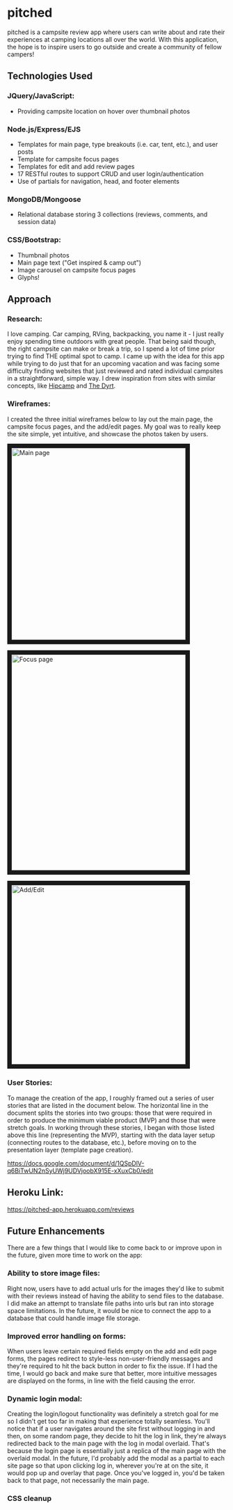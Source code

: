 # pitched
pitched is a campsite review app where users can write about and rate their experiences at camping locations all over the world. With this application, the hope is to inspire users to go outside and create a community of fellow campers!

## Technologies Used
### JQuery/JavaScript:
  * Providing campsite location on hover over thumbnail photos
### Node.js/Express/EJS
  * Templates for main page, type breakouts (i.e. car, tent, etc.), and user posts
  * Template for campsite focus pages 
  * Templates for edit and add review pages
  * 17 RESTful routes to support CRUD and user login/authentication
  * Use of partials for navigation, head, and footer elements
### MongoDB/Mongoose
  * Relational database storing 3 collections (reviews, comments, and session data)
### CSS/Bootstrap:
  * Thumbnail photos
  * Main page text ("Get inspired & camp out")
  * Image carousel on campsite focus pages
  * Glyphs!

## Approach
### Research: 
I love camping. Car camping, RVing, backpacking, you name it - I just really enjoy spending time outdoors with great people. That being said though, the right campsite can make or break a trip, so I spend a lot of time prior trying to find THE optimal spot to camp. I came up with the idea for this app while trying to do just that for an upcoming vacation and was facing some difficulty finding websites that just reviewed and rated individual campsites in a straightforward, simple way. I drew inspiration from sites with similar concepts, like [Hipcamp](https://www.hipcamp.com/) and [The Dyrt](https://thedyrt.com/).

### Wireframes: 
I created the three initial wireframes below to lay out the main page, the campsite focus pages, and the add/edit pages. My goal was to really keep the site simple, yet intuitive, and showcase the photos taken by users.

<img src="https://i.imgur.com/INuPEz9.png" 
alt="Main page" width="400" height="441" border="10" /></a>

<img src="https://i.imgur.com/AmVIDbN.png" 
alt="Focus page" width="400" height="496" border="10" /></a>

<img src="https://i.imgur.com/5bh8ozU.png" 
alt="Add/Edit" width="400" height="412" border="10" /></a>

### User Stories: 
To manage the creation of the app, I roughly framed out a series of user stories that are listed in the document below. The horizontal line in the document splits the stories into two groups: those that were required in order to produce the minimum viable product (MVP) and those that were stretch goals. In working through these stories, I began with those listed above this line (representing the MVP), starting with the data layer setup (connecting routes to the database, etc.), before moving on to the presentation layer (template page creation). 

https://docs.google.com/document/d/1QSpDlV-q6BiTwUN2nSyUWj9UDVjoobX915E-xXuxCb0/edit

## Heroku Link: 

https://pitched-app.herokuapp.com/reviews

## Future Enhancements
There are a few things that I would like to come back to or improve upon in the future, given more time to work on the app:

### Ability to store image files: 
Right now, users have to add actual urls for the images they'd like to submit with their reviews instead of having the ability to send files to the database. I did make an attempt to translate file paths into urls but ran into storage space limitations. In the future, it would be nice to connect the app to a database that could handle image file storage.

### Improved error handling on forms: 
When users leave certain required fields empty on the add and edit page forms, the pages redirect to style-less non-user-friendly messages and they're required to hit the back button in order to fix the issue. If I had the time, I would go back and make sure that better, more intuitive messages are displayed on the forms, in line with the field causing the error.

### Dynamic login modal: 
Creating the login/logout functionality was definitely a stretch goal for me so I didn't get too far in making that experience totally seamless. You'll notice that if a user navigates around the site first without logging in and then, on some random page, they decide to hit the log in link, they're always redirected back to the main page with the log in modal overlaid. That's because the login page is essentially just a replica of the main page with the overlaid modal. In the future, I'd probably add the modal as a partial to each site page so that upon clicking log in, wherever you're at on the site, it would pop up and overlay that page. Once you've logged in, you'd be taken back to that page, not necessarily the main page.

### CSS cleanup
